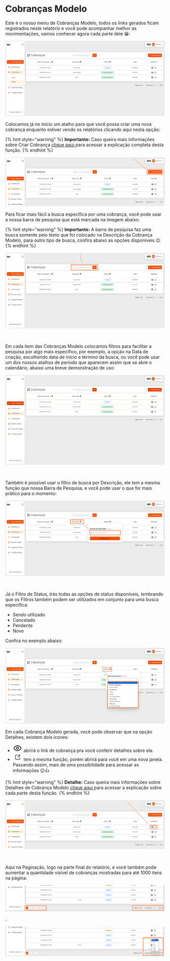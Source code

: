 # Cobranças Modelo


Este é o nosso menu de Cobranças Modelo, todos os links gerados ficam registrados neste relatório e você pode acompanhar melhor as movimentações, vamos conhecer agora cada parte dele 😁:

![cobrancas_menu_modelo](/assets/prints/cobrancas_menu_modelo.png)

Colocamos já no início um atalho para que você possa criar uma nova cobrança enquanto estiver vendo os relatórios clicando aqui nesta opção:

{% hint style="warning" %}
**Importante:** Caso queira mais informações sobre Criar Cobrança [clique aqui ](https://docs.gopag.com.br/criar_cobranca) para acessar a explicação completa desta função.
{% endhint %}

![cobrancas_menu_modelo_criar_cobranca](/assets/prints/cobrancas_menu_modelo_criar_cobranca.png)

Para ficar mais fácil a busca específica por uma cobrança, você pode usar a nossa barra de pesquisa que está marcada na imagem abaixo:

{% hint style="warning" %}
**Importante:**  A barra de pesquisa faz uma busca somente pelo texto que foi colocado na Descrição da Cobrança Modelo, para outro tipo de busca, confira abaixo as opções disponíveis 😉
{% endhint %}

![cobrancas_menu_modelo_barra_pesquisa](/assets/prints/cobrancas_menu_modelo_barra_pesquisa.png)

<br>

Em cada item das Cobranças Modelo colocamos filtros para facilitar a pesquisa por algo mais específico, por exemplo, a opção na Data de criação, escolhendo data de início e término da busca, ou você pode usar um dos nossos atalhos de período que aparecem assim que se abre o calendário, abaixo uma breve demonstração de uso:

![cobrancas_menu_modelo_filtro_data_criacao](/assets/prints/cobrancas_menu_modelo_filtro_data_criacao.gif)

<br>

Também é possível usar o filtro de busca por Descrição, ele tem a mesma função que nossa Barra de Pesquisa, e você pode usar o que for mais prático para o momento:

![cobrancas_menu_modelo_filtro_descricao](/assets/prints/cobrancas_menu_modelo_filtro_descricao.png)

<br>

Já o Filtro de Status, trás todas as opções de status disponíveis, lembrando que os Filtros também podem ser utilizados em conjunto para uma busca específica:

 - Sendo utilizado
 - Cancelado
 - Pendente
 - Novo

 Confira no exemplo abaixo:

![cobrancas_menu_modelo_filtro_status](/assets/prints/cobrancas_menu_modelo_filtro_status.png)

Em cada Cobrança Modelo gerada, você pode observar que na opção Detalhes, existem dois ícones:

- <img src="/assets/prints/icon_olho_detalhes_transacao.png" alt="" data-size="line"> abrirá o link de cobrança pra você conferir detalhes sobre ela.
- <img src="/assets/prints/icon_quadrado_detalhes_transacao.png" alt="" data-size="line"> tem a mesma função, porém abrirá para você em uma nova janela.<br>
Passando assim, mais de uma possibilidade para acessar as informações 😉👍

{% hint style="warning" %}
**Detalhe:** Caso queira mais informações sobre Detalhes de Cobrança Modelo [clique aqui ](https://docs.gopag.com.br/criar_cobranca/link_cobranca/link_cobranca_modelo) para acessar a explicação sobre cada parte desta função.
{% endhint %}

![cobrancas_menu_modelo_detalhes_cobranca](/assets/prints/cobrancas_menu_modelo_detalhes_cobranca.png)

<br>

Aqui na Paginação, logo na parte final do relatório, e você também pode aumentar a quantidade visível de cobranças mostradas para até 1000 itens na página:

![cobrancas_menu_modelo_paginacao_1](/assets/prints/cobrancas_menu_avulsa_paginacao.png)
<p>.</p>

![cobrancas_menu_modelo_paginacao_2](/assets/prints/cobrancas_menu_avulsa_paginacao_2.png)